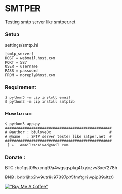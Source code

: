 # SMTPER
Testing smtp server like smtper.net


### Setup
settings/smtp.ini
```
[smtp_server]
HOST = webmail.host.com
PORT = 587
USER = username
PASS = password
FROM = noreply@host.com
```

### Requirement
```
$ python3 -m pip install email
$ python3 -m pip install smtplib
```

### How to run
```
$ python3 app.py
#################################################
# @author : biulove0x                           #
# @name   : SMTP server tester like smtper.net  #
#################################################
 [ + ] emailreceived@mail.com
```

### Donate :
BTC : bc1qst09sxcnq97a4wgsqvpkg4fxyjczvs3xe7278h

BNB : bnb1jhp2hv9utr8u97387p35fmftgr8wpjp39altz0

[!["Buy Me A Coffee"](https://www.buymeacoffee.com/assets/img/custom_images/orange_img.png)](https://www.buymeacoffee.com/biulove0x)
